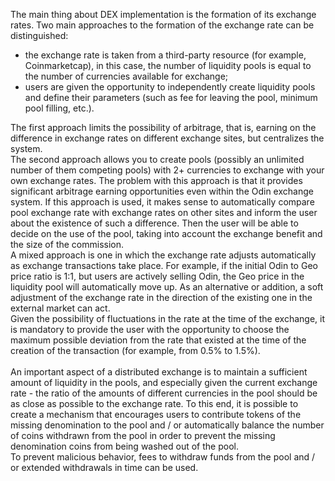 The main thing about DEX implementation is the formation of its exchange rates. Two main approaches to the formation of the exchange rate can be distinguished:
* the exchange rate is taken from a third-party resource (for example, Coinmarketcap), in this case, the number of liquidity pools is equal to the number of currencies available for exchange;
* users are given the opportunity to independently create liquidity pools and define their parameters (such as fee for leaving the pool, minimum pool filling, etc.).

The first approach limits the possibility of arbitrage, that is, earning on the difference in exchange rates on different exchange sites, but centralizes the system.
<br>The second approach allows you to create pools (possibly an unlimited number of them competing pools) with 2+ currencies to exchange with your own exchange rates. The problem with this approach is that it provides significant arbitrage earning opportunities even within the Odin exchange system. If this approach is used, it makes sense to automatically compare pool exchange rate with exchange rates on other sites and inform the user about the existence of such a difference. Then the user will be able to decide on the use of the pool, taking into account the exchange benefit and the size of the commission.
<br>A mixed approach is one in which the exchange rate adjusts automatically as exchange transactions take place. For example, if the initial Odin to Geo price ratio is 1:1, but users are actively selling Odin, the Geo price in the liquidity pool will automatically move up. As an alternative or addition, a soft adjustment of the exchange rate in the direction of the existing one in the external market can act.
<br>Given the possibility of fluctuations in the rate at the time of the exchange, it is mandatory to provide the user with the opportunity to choose the maximum possible deviation from the rate that existed at the time of the creation of the transaction (for example, from 0.5% to 1.5%).
<br><br>An important aspect of a distributed exchange is to maintain a sufficient amount of liquidity in the pools, and especially given the current exchange rate - the ratio of the amounts of different currencies in the pool should be as close as possible to the exchange rate. To this end, it is possible to create a mechanism that encourages users to contribute tokens of the missing denomination to the pool and / or automatically balance the number of coins withdrawn from the pool in order to prevent the missing denomination coins from being washed out of the pool.
<br>To prevent malicious behavior, fees to withdraw funds from the pool and / or extended withdrawals in time can be used.